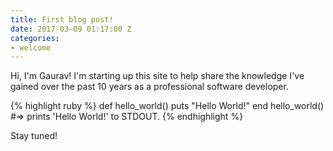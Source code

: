 ```yaml
---
title: First blog post!
date: 2017-03-09 01:17:00 Z
categories:
- welcome
---
```


Hi, I'm Gaurav! I'm starting up this site to help share the knowledge I've gained over the past 10 years as a professional software developer.

{% highlight ruby %}
def hello_world()
  puts "Hello World!"
end
hello_world()
#=> prints 'Hello World!' to STDOUT.
{% endhighlight %}

Stay tuned!
